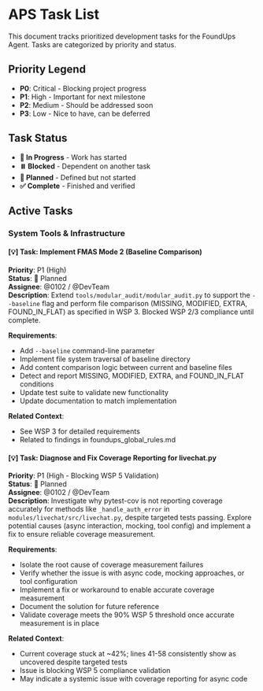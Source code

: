 # APS Task List

This document tracks prioritized development tasks for the FoundUps Agent. Tasks are categorized by priority and status.

## Priority Legend
- **P0**: Critical - Blocking project progress
- **P1**: High - Important for next milestone
- **P2**: Medium - Should be addressed soon
- **P3**: Low - Nice to have, can be deferred

## Task Status
- **🔄 In Progress** - Work has started
- **⏸️ Blocked** - Dependent on another task
- **📝 Planned** - Defined but not started
- **✅ Complete** - Finished and verified

## Active Tasks

### System Tools & Infrastructure

#### [💡] Task: Implement FMAS Mode 2 (Baseline Comparison)
**Priority**: P1 (High)  
**Status**: 📝 Planned  
**Assignee**: @0102 / @DevTeam  
**Description**: Extend `tools/modular_audit/modular_audit.py` to support the `--baseline` flag and perform file comparison (MISSING, MODIFIED, EXTRA, FOUND_IN_FLAT) as specified in WSP 3. Blocked WSP 2/3 compliance until complete.

**Requirements**:
- Add `--baseline` command-line parameter
- Implement file system traversal of baseline directory
- Add content comparison logic between current and baseline files
- Detect and report MISSING, MODIFIED, EXTRA, and FOUND_IN_FLAT conditions
- Update test suite to validate new functionality
- Update documentation to match implementation

**Related Context**: 
- See WSP 3 for detailed requirements
- Related to findings in foundups_global_rules.md 

#### [💡] Task: Diagnose and Fix Coverage Reporting for livechat.py
**Priority**: P1 (High - Blocking WSP 5 Validation)  
**Status**: 📝 Planned  
**Assignee**: @0102 / @DevTeam  
**Description**: Investigate why pytest-cov is not reporting coverage accurately for methods like `_handle_auth_error` in `modules/livechat/src/livechat.py`, despite targeted tests passing. Explore potential causes (async interaction, mocking, tool config) and implement a fix to ensure reliable coverage measurement.

**Requirements**:
- Isolate the root cause of coverage measurement failures
- Verify whether the issue is with async code, mocking approaches, or tool configuration
- Implement a fix or workaround to enable accurate coverage measurement
- Document the solution for future reference
- Validate coverage meets the 90% WSP 5 threshold once accurate measurement is in place

**Related Context**: 
- Current coverage stuck at ~42%; lines 41-58 consistently show as uncovered despite targeted tests
- Issue is blocking WSP 5 compliance validation
- May indicate a systemic issue with coverage reporting for async code 